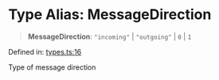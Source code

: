 # Type Alias: MessageDirection

> **MessageDirection**: `"incoming"` \| `"outgoing"` \| `0` \| `1`

Defined in: [types.ts:16](https://github.com/GeoDaCenter/openassistant/blob/f1f258826ab8e671a18170ebc60cc2939607e736/packages/core/src/types.ts#L16)

Type of message direction
